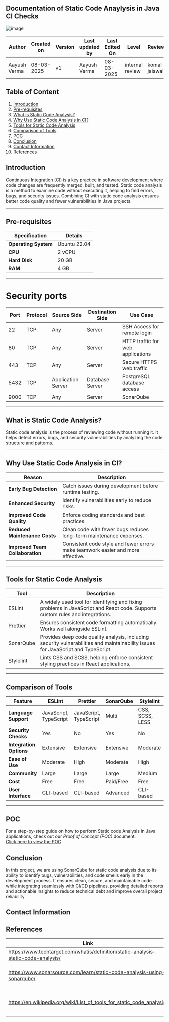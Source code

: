 

## **Documentation of Static Code Anaylysis in Java CI Checks**

![image](https://github.com/user-attachments/assets/b164d7bc-c70a-4c68-a5d6-5f6e7d6e6b09)

| **Author** | **Created on** | **Version** | **Last updated by**|**Last Edited On**|**Level** |**Reviewer** |
|------------|---------------------------|-------------|----------------|-----|-------------|-------------|
| Aayush Verma|  08-03-2025           | v1         | Aayush Verma   | 08-03-2025    |  internal review | komal jaiswal | 


## **Table of Content**
1. [Introduction](#introduction)
2. [Pre-requisites](#pre-requisites)
3. [What is Static Code Analysis?](#what-is-static-code-analysis)
4. [Why Use Static Code Analysis in CI?](#why-use-static-code-analysis-in-ci)
5. [Tools for Static Code Analysis](#tools-for-static-code-analysis)
6. [Comparison of Tools](#comparison-of-tools)
7. [POC](#poc)
8. [Conclusion](#conclusion)
9. [Contact Information](#contact-information)
10. [References](#references)


## **Introduction**


Continuous Integration (CI) is a key practice in software development where code changes are frequently merged, built, and tested. Static code analysis is a method to examine code without executing it, helping to find errors, bugs, and security issues. Combining CI with static code analysis ensures better code quality and fewer vulnerabilities in Java projects.
___
## **Pre-requisites**


| **Specification**      | **Details**         |
|-------------------------|---------------------|
| **Operating System**    | Ubuntu 22.04      |
| **CPU**                | 2 vCPU             |
| **Hard Disk**             | 20 GB              |
| **RAM**                | 4 GB               |

--- 

# Security ports

| **Port** | **Protocol** | **Source Side**    | **Destination Side** | **Use Case**                     |
|----------|--------------|--------------------|-----------------------|-----------------------------------|
| 22       | TCP          | Any                | Server               | SSH Access for remote login      |
| 80       | TCP          | Any                | Server               | HTTP traffic for web applications|
| 443      | TCP          | Any                | Server               | Secure HTTPS web traffic         |
| 5432     | TCP          | Application Server | Database Server      | PostgreSQL database access       |
| 9000     | TCP          | Any                | Server               |  SonarQube |


___

## **What is Static Code Analysis?**
Static code analysis is the process of reviewing code without running it. It helps detect errors, bugs, and security vulnerabilities by analyzing the code structure and patterns.

---

## **Why Use Static Code Analysis in CI?**

| **Reason**              | **Description**                                                                 |
|--------------------------|---------------------------------------------------------------------------------|
| **Early Bug Detection**  | Catch issues during development before runtime testing.                         |
| **Enhanced Security**    | Identify vulnerabilities early to reduce risks.                                |
| **Improved Code Quality**| Enforce coding standards and best practices.                                   |
| **Reduced Maintenance Costs** |	Clean code with fewer bugs reduces long-term maintenance expenses.|
|**Improved Team Collaboration** |	Consistent code style and fewer errors make teamwork easier and more effective.|

---

## **Tools for Static Code Analysis**  

| Tool         | Description  |  
|-------------|-------------|  
| ESLint      | A widely used tool for identifying and fixing problems in JavaScript and React code. Supports custom rules and integrations. |  
| Prettier    | Ensures consistent code formatting automatically. Works well alongside ESLint. |  
| SonarQube   | Provides deep code quality analysis, including security vulnerabilities and maintainability issues for JavaScript and TypeScript. |  
| Stylelint   | Lints CSS and SCSS, helping enforce consistent styling practices in React applications. |  

---



## **Comparison of Tools**


| **Feature**            | **ESLint**     | **Prettier**    | **SonarQube** | **Stylelint**  | 
|------------------------|---------------|----------------|---------------|---------------|
| **Language Support**   | JavaScript, TypeScript | JavaScript, TypeScript | Multi        | CSS, SCSS, LESS | 
| **Security Checks**    | Yes           | No             | Yes           | No            | 
| **Integration Options** | Extensive     | Extensive      | Extensive     | Moderate      |  
| **Ease of Use**        | Moderate      | High           | Moderate      | High          | 
| **Community**         | Large         | Large          | Large         | Medium        |
| **Cost**               | Free          | Free           | Paid/Free     | Free          |
| **User Interface**     | CLI-based     | CLI-based      | Advanced      | CLI-based     |



___
## **POC**
For a step-by-step guide on how to perform Static code Analysis in Java applications, check out our *Proof of Concept (POC)* document:  
[Click here to view the POC]()


## **Conclusion**

In this project, we are using SonarQube for static code analysis due to its ability to identify bugs, vulnerabilities, and code smells early in the development process. It ensures clean, secure, and maintainable code while integrating seamlessly with CI/CD pipelines, providing detailed reports and actionable insights to reduce technical debt and improve overall project reliability.



## **Contact Information**





## **References**

| **Link** | **Description** |
|------------------------------------------------------|------------------|
| https://www.techtarget.com/whatis/definition/static-analysis-static-code-analysis/| Static Code Anlyasis |
|https://www.sonarsource.com/learn/static-code-analysis-using-sonarqube/| SonarQube for Static Code Analysis |
|https://en.wikipedia.org/wiki/List_of_tools_for_static_code_analysis/|List of Static Code Analysis Tools|
